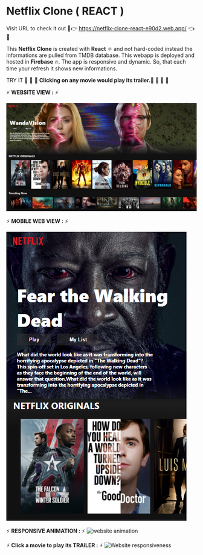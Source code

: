 # Netflix Clone ( REACT )

Visit URL to check it out 🌟👉 https://netflix-clone-react-e90d2.web.app/ 👈🌟 

This **Netflix Clone** is created with **React** ⚛️ and not hard-coded instead the informations are pulled from TMDB database. This webapp is deployed and hosted in **Firebase** 🔥.
The app is responsive and dynamic. So, that each time your refresh it shows new informations.

TRY IT 🌟 🌟 🌟 **Clicking on any movie would play its trailer.**🌟 🌟 🌟 🌟 

⚡ **WEBSITE VIEW :** ⚡

![website screenshot](https://github.com/saikrishnadas/Netflix-Clone-React/blob/main/Screenshot-webview.png)


⚡ **MOBILE WEB VIEW :** ⚡

![website mobile view](https://github.com/saikrishnadas/Netflix-Clone-React/blob/main/Screenshot-mobileview.png)


⚡ **RESPONSIVE ANIMATION :** ⚡
![website animation](https://github.com/saikrishnadas/Netflix-Clone-React/blob/main/screenshot.gif)


⚡ **Click a movie to play its TRAILER :** ⚡
![Website responsiveness](https://github.com/saikrishnadas/Netflix-Clone-React/blob/main/screenshot-trailer.gif)
